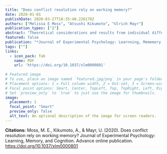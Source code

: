 ```yaml
---
title: "Does conflict resolution rely on working memory?"
date: 2020-01-01
publishDate: 2020-03-27T18:35:40.226178Z
authors: ["Melissa E Moss", "Atsushi Kikumoto", "Ulrich Mayr"]
publication_types: ["2"]
abstract: "Theoretical considerations and results from individual differences studies suggest that working memory and conflict resolution are interrelated functions. Yet, there is little direct evidence suggesting that they actually share common cognitive resources. To study how overcoming conflict influences the maintenance of working memory representations and vice versa, we conducted 4 experiments using a dual-task paradigm in which both working memory load and level of conflict were independently manipulated. Participants performed an auditory Stroop task (``high'' or ``low'' spoken in high/low pitch), which was presented during the retention period of a visual change detection task (Experiments 1-4) or simultaneously with the working memory encoding phase (Experiment 2-4). Across the 4 experiments, we found no consistent interaction between level of conflict and working memory load on working memory performance, although there was evidence in 2 of the 4 experiments for a small effect on auditory Stroop accuracy (but not on response times). These findings present at best weak evidence for the hypothesis that the maintenance of task goals in working memory is critical for successful conflict resolution. (PsycINFO Database Record (c) 2020 APA, all rights reserved)."
featured: false
publication: "*Journal of Experimental Psychology: Learnning, Mememory, and Cognition*"
tags: [""]
links:
  - icon_pack: fab
    name: PDF
    url: 'https://doi.org/10.1037/xlm0000801'
    
# Featured image
# To use, place an image named `featured.jpg/png` in your page's folder.
# Placement options: 1 = Full column width, 2 = Out-set, 3 = Screen-width
# Focal point options: Smart, Center, TopLeft, Top, TopRight, Left, Right, BottomLeft, Bottom, BottomRight
# Set `preview_only` to `true` to just use the image for thumbnails.
image:
  placement: 1 
  focal_point: "Smart"
  preview_only: false
  alt_text: An optional description of the image for screen readers.
---
```


**Citations:**
Moss, M. E., Kikumoto, A., & Mayr, U. (2020). Does conflict resolution rely on working memory? Journal of Experimental Psychology: Learning, Memory, and Cognition. Advance online publication. <https://doi.org/10.1037/xlm0000801>
